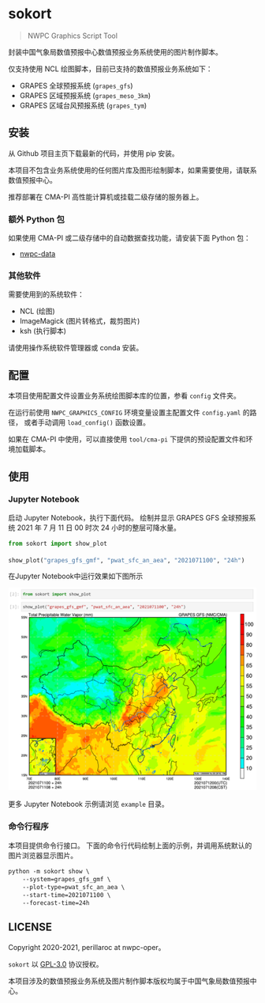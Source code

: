 # sokort

> NWPC Graphics Script Tool

封装中国气象局数值预报中心数值预报业务系统使用的图片制作脚本。

仅支持使用 NCL 绘图脚本，目前已支持的数值预报业务系统如下：

- GRAPES 全球预报系统 (`grapes_gfs`)
- GRAPES 区域预报系统 (`grapes_meso_3km`)
- GRAPES 区域台风预报系统 (`grapes_tym`)

## 安装

从 Github 项目主页下载最新的代码，并使用 pip 安装。

本项目不包含业务系统使用的任何图片库及图形绘制脚本，如果需要使用，请联系数值预报中心。

推荐部署在 CMA-PI 高性能计算机或挂载二级存储的服务器上。

### 额外 Python 包

如果使用 CMA-PI 或二级存储中的自动数据查找功能，请安装下面 Python 包：

- [nwpc-data](https://github.com/nwpc-oper/nwpc-data)

### 其他软件

需要使用到的系统软件：

- NCL (绘图)
- ImageMagick (图片转格式，裁剪图片)
- ksh (执行脚本)

请使用操作系统软件管理器或 conda 安装。

## 配置

本项目使用配置文件设置业务系统绘图脚本库的位置，参看 `config` 文件夹。

在运行前使用 `NWPC_GRAPHICS_CONFIG` 环境变量设置主配置文件 `config.yaml` 的路径，
或者手动调用 `load_config()` 函数设置。

如果在 CMA-PI 中使用，可以直接使用 `tool/cma-pi` 下提供的预设配置文件和环境加载脚本。

## 使用

### Jupyter Notebook

启动 Jupyter Notebook，执行下面代码。
绘制并显示 GRAPES GFS 全球预报系统 2021 年 7 月 11 日 00 时次 24 小时的整层可降水量。

```python
from sokort import show_plot

show_plot("grapes_gfs_gmf", "pwat_sfc_an_aea", "2021071100", "24h")
```

在Jupyter Notebook中运行效果如下图所示

![](./doc/nwpc-graphics-grapes-gfs-pwat-sfc-an-aea.png)

更多 Jupyter Notebook 示例请浏览 `example` 目录。

### 命令行程序

本项目提供命令行接口。
下面的命令行代码绘制上面的示例，并调用系统默认的图片浏览器显示图片。

```shell
python -m sokort show \
    --system=grapes_gfs_gmf \
    --plot-type=pwat_sfc_an_aea \
    --start-time=2021071100 \
    --forecast-time=24h
```

## LICENSE

Copyright 2020-2021, perillaroc at nwpc-oper。

`sokort` 以 [GPL-3.0](./LICENSE.md) 协议授权。

本项目涉及的数值预报业务系统及图片制作脚本版权均属于中国气象局数值预报中心。